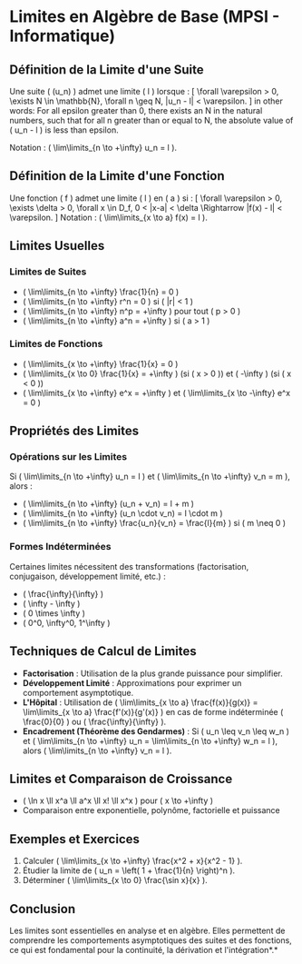 # Limites en Algèbre de Base (MPSI - Informatique)

## Définition de la Limite d'une Suite

Une suite \( (u_n) \) admet une limite \( l \) lorsque :
\[
\forall \varepsilon > 0, \exists N \in \mathbb{N}, \forall n \geq N, |u_n - l| < \varepsilon.
\]
in other words:
For all epsilon greater than 0, there exists an N in the natural numbers, such that for all n greater than or equal to N, the absolute value of \( u_n - l \) is less than epsilon.

Notation : \( \lim\limits_{n \to +\infty} u_n = l \).

## Définition de la Limite d'une Fonction

Une fonction \( f \) admet une limite \( l \) en \( a \) si :
\[
\forall \varepsilon > 0, \exists \delta > 0, \forall x \in D_f, 0 < |x-a| < \delta \Rightarrow |f(x) - l| < \varepsilon.
\]
Notation : \( \lim\limits_{x \to a} f(x) = l \).

## Limites Usuelles

### Limites de Suites

- \( \lim\limits_{n \to +\infty} \frac{1}{n} = 0 \)
- \( \lim\limits_{n \to +\infty} r^n = 0 \) si \( |r| < 1 \)
- \( \lim\limits_{n \to +\infty} n^p = +\infty \) pour tout \( p > 0 \)
- \( \lim\limits_{n \to +\infty} a^n = +\infty \) si \( a > 1 \)

### Limites de Fonctions

- \( \lim\limits_{x \to +\infty} \frac{1}{x} = 0 \)
- \( \lim\limits_{x \to 0} \frac{1}{x} = +\infty \) (si \( x > 0 \)) et \( -\infty \) (si \( x < 0 \))
- \( \lim\limits_{x \to +\infty} e^x = +\infty \) et \( \lim\limits_{x \to -\infty} e^x = 0 \)

## Propriétés des Limites

### Opérations sur les Limites

Si \( \lim\limits_{n \to +\infty} u_n = l \) et \( \lim\limits_{n \to +\infty} v_n = m \), alors :

- \( \lim\limits_{n \to +\infty} (u_n + v_n) = l + m \)
- \( \lim\limits_{n \to +\infty} (u_n \cdot v_n) = l \cdot m \)
- \( \lim\limits_{n \to +\infty} \frac{u_n}{v_n} = \frac{l}{m} \) si \( m \neq 0 \)

### Formes Indéterminées

Certaines limites nécessitent des transformations (factorisation, conjugaison, développement limité, etc.) :

- \( \frac{\infty}{\infty} \)
- \( \infty - \infty \)
- \( 0 \times \infty \)
- \( 0^0, \infty^0, 1^\infty \)

## Techniques de Calcul de Limites

- **Factorisation** : Utilisation de la plus grande puissance pour simplifier.
- **Développement Limité** : Approximations pour exprimer un comportement asymptotique.
- **L'Hôpital** : Utilisation de \( \lim\limits_{x \to a} \frac{f(x)}{g(x)} = \lim\limits_{x \to a} \frac{f'(x)}{g'(x)} \) en cas de forme indéterminée \( \frac{0}{0} \) ou \( \frac{\infty}{\infty} \).
- **Encadrement (Théorème des Gendarmes)** : Si \( u_n \leq v_n \leq w_n \) et \( \lim\limits_{n \to +\infty} u_n = \lim\limits_{n \to +\infty} w_n = l \), alors \( \lim\limits_{n \to +\infty} v_n = l \).

## Limites et Comparaison de Croissance

- \( \ln x \ll x^a \ll a^x \ll x! \ll x^x \) pour \( x \to +\infty \)
- Comparaison entre exponentielle, polynôme, factorielle et puissance

## Exemples et Exercices

1. Calculer \( \lim\limits_{x \to +\infty} \frac{x^2 + x}{x^2 - 1} \).
2. Étudier la limite de \( u_n = \left( 1 + \frac{1}{n} \right)^n \).
3. Déterminer \( \lim\limits_{x \to 0} \frac{\sin x}{x} \).

## Conclusion

Les limites sont essentielles en analyse et en algèbre. Elles permettent de comprendre les comportements asymptotiques des suites et des fonctions, ce qui est fondamental pour la continuité, la dérivation et l'intégration*.*
